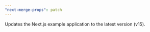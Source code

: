 ```yaml
---
"next-merge-props": patch
---
```


Updates the Next.js example application to the latest version (v15).
